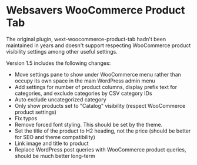 # Websavers WooCommerce Product Tab

The original plugin, wext-woocommerce-product-tab hadn't been maintained in years and doesn't support respecting WooCommerce product visibility settings among other useful settings.

Version 1.5 includes the following changes:
- Move settings pane to show under WooCommerce menu rather than occupy its own space in the main WordPress admin menu
- Add settings for number of product columns, display prefix text for categories, and exclude categories by CSV category IDs
- Auto exclude uncategorized category
- Only show products set to "Catalog" visibility (respect WooCommerce product settings)
- Fix typos
- Remove forced font styling. This should be set by the theme.
- Set the title of the product to H2 heading, not the price (should be better for SEO and theme compatibility)
- Link image and title to product
- Replace WordPress post queries with WooCommerce product queries, should be much better long-term
